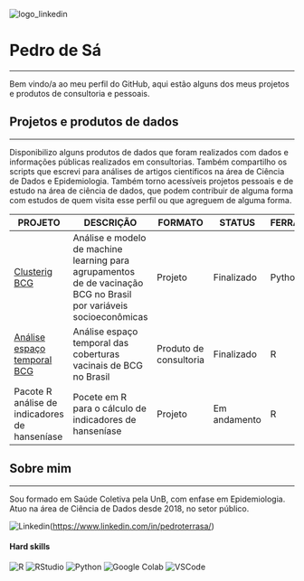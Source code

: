 
![logo_linkedin](https://user-images.githubusercontent.com/51037452/226083852-5a5c39b4-d75b-4c4b-887a-cf14b7424070.png)

# Pedro de Sá
---

Bem vindo/a ao meu perfil do GitHub, aqui estão alguns dos meus projetos e produtos de consultoria e pessoais.

## Projetos e produtos de dados
---
Disponibilizo alguns produtos de dados que foram realizados com dados e informações públicas realizados em consultorias.
Também compartilho os scripts que escrevi para análises de artigos científicos na área de Ciência de Dados e Epidemiologia.
Também torno acessíveis projetos pessoais e de estudo na área de ciência de dados, que podem contribuir de alguma forma com estudos de quem visita esse perfil ou que agreguem de alguma forma.

| **PROJETO** | **DESCRIÇÃO** | **FORMATO** | **STATUS** | **FERRAMENTA** |
| --- | --- | --- | --- | --- |
| [Clusterig BCG](https://github.com/pedrodesa/machine_learning_geo_segmentation_BCG-coverage) | Análise e modelo de machine learning para agrupamentos de de vacinação BCG no Brasil por variáveis socioeconômicas | Projeto | Finalizado | Python |
| [Análise espaço temporal BCG](https://github.com/pedrodesa/spatio_temporal_BCGvaccination) | Análise espaço temporal das coberturas vacinais de BCG no Brasil | Produto de consultoria | Finalizado | R |
| Pacote R análise de indicadores de hanseníase | Pocete em R para o cálculo de indicadores de hanseníase | Projeto | Em andamento | R |


## Sobre mim
---
Sou formado em Saúde Coletiva pela UnB, com enfase em Epidemiologia. Atuo na área de Ciência de Dados desde 2018, no setor público. 

![Linkedin](https://img.shields.io/badge/LinkedIn-0077B5?style=for-the-badge&logo=linkedin&logoColor=white)(https://www.linkedin.com/in/pedroterrasa/)

#### Hard skills
![R](https://img.shields.io/badge/R-276DC3?style=for-the-badge&logo=r&logoColor=white)
![RStudio](https://img.shields.io/badge/RStudio-75AADB?style=for-the-badge&logo=RStudio&logoColor=white)
![Python](https://img.shields.io/badge/Python-3776AB?style=for-the-badge&logo=python&logoColor=white)
![Google Colab](https://img.shields.io/badge/Colab-F9AB00?style=for-the-badge&logo=googlecolab&color=525252)
![VSCode](https://img.shields.io/badge/Visual_Studio_Code-0078D4?style=for-the-badge&logo=visual%20studio%20code&logoColor=white)




